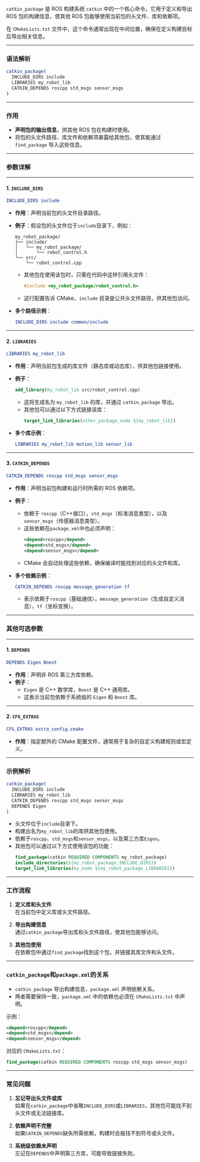 `catkin_package` 是 ROS 构建系统 `catkin` 中的一个核心命令，它用于定义和导出 ROS 包的构建信息，使其他 ROS 包能够使用当前包的头文件、库和依赖项。  

在 `CMakeLists.txt` 文件中，这个命令通常出现在中间位置，确保在定义构建目标后导出相关信息。

---

### 语法解析
```cmake
catkin_package(
  INCLUDE_DIRS include
  LIBRARIES my_robot_lib
  CATKIN_DEPENDS roscpp std_msgs sensor_msgs
)
```
---

### 作用
- **声明包的输出信息**，供其他 ROS 包在构建时使用。  
- 将包的头文件路径、库文件和依赖项暴露给其他包，使其能通过 `find_package` 导入这些信息。

---

### 参数详解
---

#### 1. `INCLUDE_DIRS`
```cmake
INCLUDE_DIRS include
```
- **作用**：声明当前包的头文件目录路径。  
- **例子**：假设包的头文件位于`include`目录下，例如：  
  ```
  my_robot_package/
  ├── include/
  │   └── my_robot_package/
  │       └── robot_control.h
  └── src/
      └── robot_control.cpp
  ```
  - 其他包在使用该包时，只需在代码中这样引用头文件：
    ```cpp
    #include <my_robot_package/robot_control.h>
    ```
  - 这行配置告诉 CMake，`include` 目录是公共头文件路径，供其他包访问。

- **多个路径示例**：
  ```cmake
  INCLUDE_DIRS include common/include
  ```

---

#### 2. `LIBRARIES`
```cmake
LIBRARIES my_robot_lib
```
- **作用**：声明当前包生成的库文件（静态库或动态库），供其他包链接使用。  
- **例子**：  
  ```cmake
  add_library(my_robot_lib src/robot_control.cpp)
  ```
  - 这将生成名为 `my_robot_lib` 的库，并通过 `catkin_package` 导出。  
  - 其他包可以通过以下方式链接该库：
    ```cmake
    target_link_libraries(other_package_node ${my_robot_lib})
    ```

- **多个库示例**：
  ```cmake
  LIBRARIES my_robot_lib motion_lib sensor_lib
  ```

---

#### 3. `CATKIN_DEPENDS`
```cmake
CATKIN_DEPENDS roscpp std_msgs sensor_msgs
```
- **作用**：声明当前包构建和运行时所需的 ROS 依赖项。  
- **例子**：
  - 依赖于 `roscpp`（C++接口），`std_msgs`（标准消息类型），以及 `sensor_msgs`（传感器消息类型）。
  - 这些依赖在`package.xml`中也必须声明：
    ```xml
    <depend>roscpp</depend>
    <depend>std_msgs</depend>
    <depend>sensor_msgs</depend>
    ```
  - CMake 会自动处理这些依赖，确保编译时能找到对应的头文件和库。  

- **多个依赖示例**：
  ```cmake
  CATKIN_DEPENDS roscpp message_generation tf
  ```
  - 表示依赖于`roscpp`（基础通信），`message_generation`（生成自定义消息），`tf`（坐标变换）。

---

### 其他可选参数
---

#### 1. `DEPENDS`
```cmake
DEPENDS Eigen Boost
```
- **作用**：声明非 ROS 第三方库依赖。  
- **例子**：  
  - `Eigen` 是 C++ 数学库，`Boost` 是 C++ 通用库。  
  - 这表示当前包依赖于系统级的 `Eigen` 和 `Boost` 库。

---

#### 2. `CFG_EXTRAS`
```cmake
CFG_EXTRAS extra_config.cmake
```
- **作用**：指定额外的 CMake 配置文件，通常用于复杂的自定义构建规则或宏定义。  

---

### 示例解析
```cmake
catkin_package(
  INCLUDE_DIRS include
  LIBRARIES my_robot_lib
  CATKIN_DEPENDS roscpp std_msgs sensor_msgs
  DEPENDS Eigen
)
```
- 头文件位于`include`目录下。  
- 构建出名为`my_robot_lib`的库供其他包使用。  
- 依赖于`roscpp`、`std_msgs`和`sensor_msgs`，以及第三方库`Eigen`。  
- 其他包可以通过以下方式使用该包的功能：
  ```cmake
  find_package(catkin REQUIRED COMPONENTS my_robot_package)
  include_directories(${my_robot_package_INCLUDE_DIRS})
  target_link_libraries(my_node ${my_robot_package_LIBRARIES})
  ```

---

### 工作流程
1. **定义库和头文件**  
   在当前包中定义库或头文件路径。  

2. **导出构建信息**  
   通过`catkin_package`导出库和头文件路径，使其他包能够访问。  

3. **其他包使用**  
   在依赖包中通过`find_package`找到这个包，并链接其库文件和头文件。  

---

### `catkin_package`和`package.xml`的关系
- `catkin_package` 导出构建信息，`package.xml` 声明依赖关系。  
- 两者需要保持一致，`package.xml` 中的依赖也必须在 `CMakeLists.txt` 中声明。  

示例：
```xml
<depend>roscpp</depend>
<depend>std_msgs</depend>
<depend>sensor_msgs</depend>
```
对应的 `CMakeLists.txt`：
```cmake
find_package(catkin REQUIRED COMPONENTS roscpp std_msgs sensor_msgs)
```

---

### 常见问题
1. **忘记导出头文件或库**  
   如果在`catkin_package`中省略`INCLUDE_DIRS`或`LIBRARIES`，其他包可能找不到头文件或无法链接库。  

2. **依赖声明不完整**  
   如果`CATKIN_DEPENDS`缺失所需依赖，构建时会报找不到符号或头文件。  

3. **系统级依赖未声明**  
   忘记在`DEPENDS`中声明第三方库，可能导致链接失败。
